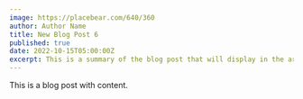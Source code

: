 ```yaml
---
image: https://placebear.com/640/360
author: Author Name
title: New Blog Post 6
published: true
date: 2022-10-15T05:00:00Z
excerpt: This is a summary of the blog post that will display in the article list.
---
```


This is a blog post with content.